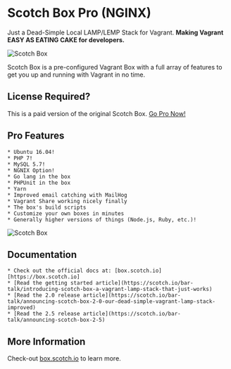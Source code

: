 
# Scotch Box Pro (NGINX)

Just a Dead-Simple Local LAMP/LEMP Stack for Vagrant. **Making Vagrant EASY AS EATING CAKE for developers.**

![Scotch Box](https://box.scotch.io/img/pro-banner.png)

Scotch Box is a pre-configured Vagrant Box with a full array of features to get you up and running with Vagrant in no time.


## License Required?

This is a paid version of the original Scotch Box. [Go Pro Now!](https://box.scotch.io/pro)


## Pro Features

    * Ubuntu 16.04!
    * PHP 7!
    * MySQL 5.7!
    * NGNIX Option!
    * Go lang in the box
    * PHPUnit in the box
    * Yarn
    * Improved email catching with MailHog
    * Vagrant Share working nicely finally
    * The box's build scripts
    * Customize your own boxes in minutes
    * Generally higher versions of things (Node.js, Ruby, etc.)!

![Scotch Box](https://box.scotch.io/img/terminal.png)

## Documentation

    * Check out the official docs at: [box.scotch.io][https://box.scotch.io]
    * [Read the getting started article](https://scotch.io/bar-talk/introducing-scotch-box-a-vagrant-lamp-stack-that-just-works)
    * [Read the 2.0 release article](https://scotch.io/bar-talk/announcing-scotch-box-2-0-our-dead-simple-vagrant-lamp-stack-improved)
    * [Read the 2.5 release article](https://scotch.io/bar-talk/announcing-scotch-box-2-5)


## More Information

Check-out [box.scotch.io](https://box.scotch.io) to learn more.